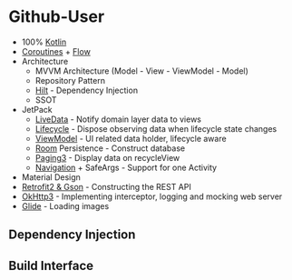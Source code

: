 # Github-User


- 100% [Kotlin](https://kotlinlang.org/) 
- [Coroutines](https://github.com/Kotlin/kotlinx.coroutines) + [Flow](https://kotlin.github.io/kotlinx.coroutines/kotlinx-coroutines-core/kotlinx.coroutines.flow/)
- Architecture
  - MVVM Architecture (Model - View - ViewModel - Model)
  - Repository Pattern
  - [Hilt](https://developer.android.com/training/dependency-injection/hilt-android) - Dependency Injection
  - SSOT
- JetPack
  - [LiveData](https://developer.android.com/topic/libraries/architecture/livedata) - Notify domain layer data to views
  - [Lifecycle](https://developer.android.com/topic/libraries/architecture/lifecycle) - Dispose observing data when lifecycle state changes
  - [ViewModel](https://developer.android.com/topic/libraries/architecture/viewmodel) - UI related data holder, lifecycle aware
  - [Room](https://developer.android.com/topic/libraries/architecture/room) Persistence - Construct database
  - [Paging3](https://developer.android.com/topic/libraries/architecture/paging/v3-overview) - Display data on recycleView
  - [Navigation](https://developer.android.com/guide/navigation) + SafeArgs - Support for one Activity 
- Material Design
- [Retrofit2 & Gson](https://github.com/square/retrofit) - Constructing the REST API
- [OkHttp3](https://github.com/square/okhttp) - Implementing interceptor, logging and mocking web server
- [Glide](https://github.com/bumptech/glide) - Loading images


## Dependency Injection


## Build Interface
